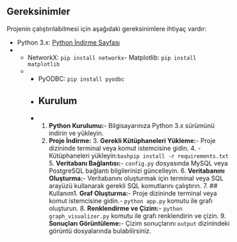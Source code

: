 
## Gereksinimler
Projenin çalıştırılabilmesi için aşağıdaki gereksinimlere ihtiyaç vardır:
- Python 3.x: [Python İndirme Sayfası](https://www.python.org/downloads/)
- - NetworkX: `pip install networkx`- Matplotlib: `pip install matplotlib`
  - - PyODBC: `pip install pyodbc`
    - ## Kurulum
    - 1. **Python Kurulumu:**- Bilgisayarınıza Python 3.x sürümünü indirin ve yükleyin.
        2. **Proje İndirme:**
          3. **Gerekli Kütüphaneleri Yükleme:**- Proje dizininde terminal veya komut istemcisine gidin.
            4. - Kütüphaneleri yükleyin:```bashpip install -r requirements.txt```
               5. **Veritabanı Bağlantısı:**- `config.py` dosyasında MySQL veya PostgreSQL bağlantı bilgilerinizi güncelleyin.
                 6.  **Veritabanını Oluşturma:**- Veritabanını oluşturmak için terminal veya SQL arayüzü kullanarak gerekli SQL komutlarını çalıştırın.
                    7. ## Kullanım1. **Graf Oluşturma:**- Proje dizininde terminal veya komut istemcisine gidin.- `python app.py` komutu ile grafı oluşturun.
                      8.  **Renklendirme ve Çizim:**- `python graph_visualizer.py` komutu ile grafı renklendirin ve çizin.
                         9. **Sonuçları Görüntüleme:**- Çizim sonuçlarını `output` dizinindeki görüntü dosyalarında bulabilirsiniz.
                          

